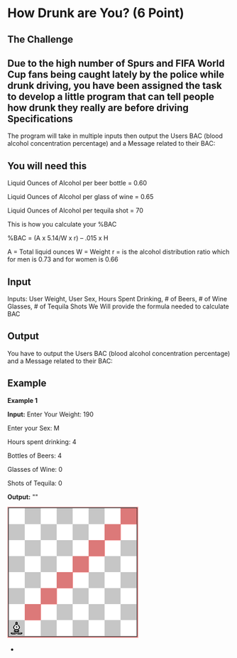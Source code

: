 How Drunk are You? (6 Point)
=

The Challenge
-
Due to the high number of Spurs and FIFA World Cup fans being caught lately by the police while drunk driving, you have been assigned the task to develop a little program that can tell people how drunk they really are before driving
Specifications
-
The program will take in multiple inputs then output the Users BAC (blood alcohol concentration percentage) and a Message related to their BAC: 


You will need this
-

Liquid Ounces of Alcohol per beer bottle = 0.60

Liquid Ounces of Alcohol per glass of wine = 0.65

Liquid Ounces of Alcohol per tequila shot = 70

This is how you calculate your %BAC

%BAC = (A x 5.14/W x r) – .015 x H

A = Total liquid ounces
W = Weight
r = is the alcohol distribution ratio which for men is 0.73 and for women is 0.66

Input
-
Inputs: User Weight, User Sex, Hours Spent Drinking, # of Beers, # of Wine Glasses, # of Tequila Shots
We Will provide the formula needed to calculate BAC


Output
-
You have to output the Users BAC (blood alcohol concentration percentage) and a Message related to their BAC: 

Example
-

**Example 1**

**Input:**
Enter Your Weight: 190

Enter your Sex: M

Hours spent drinking: 4

Bottles of Beers: 4

Glasses of Wine: 0

Shots of Tequila: 0


**Output:** ""

![bishop1](https://raw.githubusercontent.com/ponchog/phpcodingchallenge2/master/bishop/board_8x8_1.png)

-
